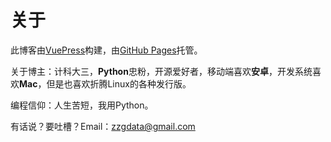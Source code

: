 # 关于

此博客由[VuePress](https://vuepress.vuejs.org/)构建，由[GitHub Pages](https://pages.github.com/)托管。

关于博主：计科大三，**Python**忠粉，开源爱好者，移动端喜欢**安卓**，开发系统喜欢**Mac**，但是也喜欢折腾Linux的各种发行版。

编程信仰：人生苦短，我用Python。

有话说？要吐槽？Email：<zzgdata@gmail.com>
